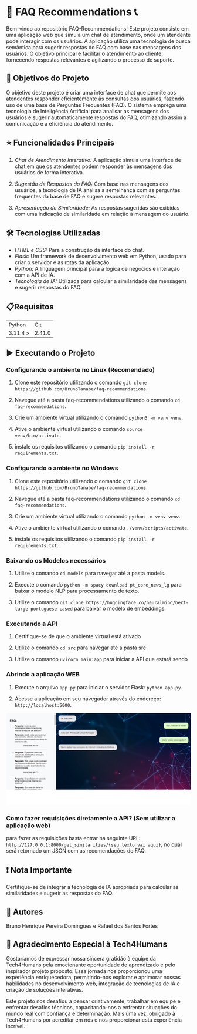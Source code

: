 # 🤖  FAQ Recommendations 📞
Bem-vindo ao repositório FAQ-Recommendations! Este projeto consiste em uma aplicação web que simula um chat de atendimento, onde um atendente pode interagir com os usuários. A aplicação utiliza uma tecnologia de busca semântica para sugerir respostas do FAQ com base nas mensagens dos usuários. O objetivo principal é facilitar o atendimento ao cliente, fornecendo respostas relevantes e agilizando o processo de suporte.

## 🎯 Objetivos do Projeto
O objetivo deste projeto é criar uma interface de chat que permite aos atendentes responder eficientemente às consultas dos usuários, fazendo uso de uma base de Perguntas Frequentes (FAQ). O sistema emprega uma tecnologia de Inteligência Artificial para analisar as mensagens dos usuários e sugerir automaticamente respostas do FAQ, otimizando assim a comunicação e a eficiência do atendimento.

## ⭐ Funcionalidades Principais
1. *Chat de Atendimento Interativo:* A aplicação simula uma interface de chat em que os atendentes podem responder às mensagens dos usuários de forma interativa.

2. *Sugestão de Respostas do FAQ:* Com base nas mensagens dos usuários, a tecnologia de IA analisa a semelhança com as perguntas frequentes da base de FAQ e sugere respostas relevantes.

3. *Apresentação de Similaridade:* As respostas sugeridas são exibidas com uma indicação de similaridade em relação à mensagem do usuário.

## 🛠 Tecnologias Utilizadas️
- *HTML e CSS:* Para a construção da interface do chat.
- *Flask:* Um framework de desenvolvimento web em Python, usado para criar o servidor e as rotas da aplicação.
- *Python:* A linguagem principal para a lógica de negócios e interação com a API de IA.
- *Tecnologia de IA:* Utilizada para calcular a similaridade das mensagens e sugerir respostas do FAQ.

## 📋Requisitos

<table>
  <tr>
    <td>Python</td>
    <td>Git</td>
  </tr>
  <tr>
    <td>3.11.4 ></td>
    <td>2.41.0</td>
  </tr>
</table>

## ▶️ Executando o Projeto
### Configurando o ambiente no Linux (Recomendado)
1. Clone este repositório utilizando o comando `git clone https://github.com/BrunoTanabe/faq-recommendations`.
 
2. Navegue até a pasta faq-recommendations utilizando o comando `cd faq-recommendations`.

3. Crie um ambiente virtual utilizando o comando `python3 -m venv venv`.

4. Ative o ambiente virtual utilizando o comando `source venv/bin/activate`.

5. instale os requisitos utilizando o comando `pip install -r requirements.txt`.

### Configurando o ambiente no Windows
1. Clone este repositório utilizando o comando `git clone https://github.com/BrunoTanabe/faq-recommendations`.
 
2. Navegue até a pasta faq-recommendations utilizando o comando `cd faq-recommendations`.

3. Crie um ambiente virtual utilizando o comando `python -m venv venv`.

4. Ative o ambiente virtual utilizando o comando `./venv/scripts/activate`.

5. instale os requisitos utilizando o comando `pip install -r requirements.txt`.

### Baixando os Modelos necessários
1. Utilize o comando `cd models` para navegar até a pasta models.

2. Execute o comando `python -m spacy download pt_core_news_lg` para baixar o modelo NLP para processamento de texto.

3. Utilize o comando `git clone https://huggingface.co/neuralmind/bert-large-portuguese-cased` para baixar o modelo de embeddings.

### Executando a API
1. Certifique-se de que o ambiente virtual está ativado

2. Utilize o comando `cd src` para navegar até a pasta src

4. Utilize o comando `uvicorn main:app` para iniciar a API que estará sendo 

### Abrindo a aplicação WEB
1. Execute o arquivo `app.py` para iniciar o servidor Flask: `python app.py`.

2. Acesse a aplicação em seu navegador através do endereço: `http://localhost:5000`.

![Demonstração da Aplicação WEB](/data/images/demo.png)

### Como fazer requisições diretamente a API? (Sem utilizar a aplicação web)
para fazer as requisições basta entrar na seguinte URL: `http://127.0.0.1:8000/get_similarities/{seu texto vai aqui}`, no qual será retornado um JSON com as recomendações do FAQ.

## ❗ Nota Importante
Certifique-se de integrar a tecnologia de IA apropriada para calcular as similaridades e sugerir as respostas do FAQ.

## 👥 Autores
Bruno Henrique Pereira Domingues e Rafael dos Santos Fortes

## 💙 Agradecimento Especial à Tech4Humans
Gostaríamos de expressar nossa sincera gratidão à equipe da Tech4Humans pela emocionante oportunidade de aprendizado e pelo inspirador projeto proposto. Essa jornada nos proporcionou uma experiência enriquecedora, permitindo-nos explorar e aprimorar nossas habilidades no desenvolvimento web, integração de tecnologias de IA e criação de soluções interativas. 

Este projeto nos desafiou a pensar criativamente, trabalhar em equipe e enfrentar desafios técnicos, capacitando-nos a enfrentar situações do mundo real com confiança e determinação. Mais uma vez, obrigado à Tech4Humans por acreditar em nós e nos proporcionar esta experiência incrível.
